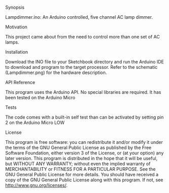 Synopsis

Lampdimmer.ino: An Arduino controlled, five channel AC lamp dimmer.

Motivation

This project came about from the need to control more than one set of AC lamps.  

Installation

Download the INO file to your Sketchbook directory and run the Arduino IDE to download and program to the target processor. Refer to the schematic (Lampdimmer.png) for the hardware description.

API Reference

This program uses the Arduino API. No special libraries are required. It has been tested on the Arduino Micro

Tests

The code comes with a built-in self test than can be activated by setting pin 2 on the Arduino Micro LOW

License

This program is free software: you can redistribute it and/or modify it under the terms of the GNU General Public
License as published by the Free Software Foundation, either version 3 of the License, or (at your option) any later version. This program is distributed in the hope that it will be useful, but WITHOUT ANY WARRANTY; without even the
implied warranty of MERCHANTABILITY or FITNESS FOR A PARTICULAR PURPOSE.  See the GNU General Public License for more details. You should have received a copy of the GNU General Public License along with this program.  If not, see <http://www.gnu.org/licenses/>.
